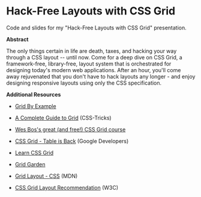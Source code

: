 # Hack-Free Layouts with CSS Grid
Code and slides for my "Hack-Free Layouts with CSS Grid" presentation.

**Abstract**

The only things certain in life are death, taxes, and hacking your way through a CSS layout -- until now. Come for a deep dive on CSS Grid, a framework-free, library-free, layout system that is orchestrated for designing today's modern web applications. After an hour, you'll come away rejuvenated that you don't have to hack layouts any longer - and enjoy designing responsive layouts using only the CSS specification.

**Additional Resources**
* [Grid By Example](https://gridbyexample.com/examples/)

* [A Complete Guide to Grid](https://css-tricks.com/snippets/css/complete-guide-grid/) (CSS-Tricks)
* [Wes Bos's great (and free!) CSS Grid course](https://cssgrid.io/)

* [CSS Grid - Table is Back](https://developers.google.com/web/updates/2017/01/css-grid) (Google Developers)
* [Learn CSS Grid](http://learncssgrid.com/)
* [Grid Garden](http://cssgridgarden.com/)

* [Grid Layout - CSS](https://developer.mozilla.org/en-US/docs/Web/CSS/CSS_Grid_Layout) (MDN)
* [CSS Grid Layout Recommendation](https://www.w3.org/TR/css-grid-1/) (W3C)
